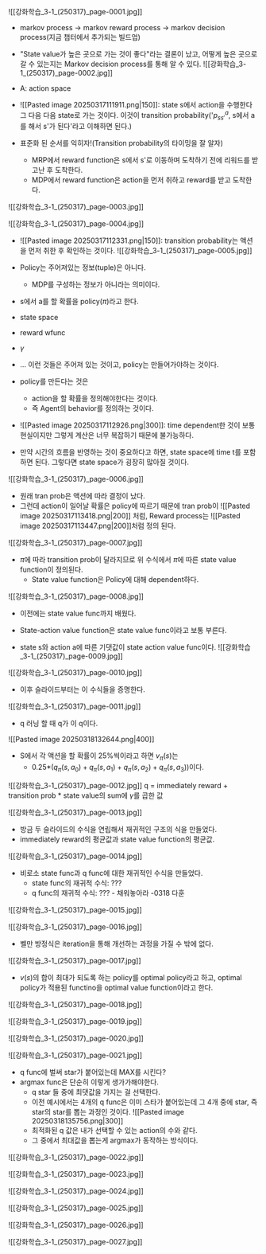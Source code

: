 ![[강화학습_3-1_(250317)_page-0001.jpg]]
- markov process -> markov reward process -> markov decision process(지금 챕터에서 추가되는 빌드업)

- "State value가 높은 곳으로 가는 것이 좋다"라는 결론이 났고, 어떻게 높은 곳으로 갈 수 있는지는 Markov decision process를 통해 알 수 있다.
![[강화학습_3-1_(250317)_page-0002.jpg]]
- A: action space
- ![[Pasted image 20250317111911.png|150]]: state s에서 action을 수행한다 그 다음 다음 state로 가는 것이다. 이것이 transition probability('$p_{ss'}^a$, s에서 a를 해서 s'가 된다'라고 이해하면 된다.)

- 표준화 된 순서를 익히자!(Transition probability의 타이밍을 잘 알자)
	- MRP에서 reward function은 s에서 s'로 이동하며 도착하기 전에 리워드를 받고난 후 도착한다.
	- MDP에서 reward function은 action을 먼저 취하고 reward를 받고 도착한다.


![[강화학습_3-1_(250317)_page-0003.jpg]]

![[강화학습_3-1_(250317)_page-0004.jpg]]
- ![[Pasted image 20250317112331.png|150]]: transition probability는 액션을 먼저 취한 후 확인하는 것이다.
![[강화학습_3-1_(250317)_page-0005.jpg]]
- Policy는 주어져있는 정보(tuple)은 아니다.
	- MDP를 구성하는 정보가 아니라는 의미이다.

- s에서 a를 할 확률을 policy($\pi$)라고 한다.

- state space
- reward wfunc
- $\gamma$
- ... 이런 것들은 주어져 있는 것이고, policy는 만들어가야하는 것이다.

- policy를 만든다는 것은
	- action을 할 확률을 정의해야한다는 것이다.
	- 즉 Agent의 behavior를 정의하는 것이다.

- ![[Pasted image 20250317112926.png|300]]: time dependent한 것이 보통 현실이지만 그렇게 계산은 너무 복잡하기 때문에 불가능하다.

- 만약 시간의 흐름을 반영하는 것이 중요하다고 하면, state space에 time t를 포함하면 된다. 그렇다면 state space가 굉장히 많아질 것이다.


![[강화학습_3-1_(250317)_page-0006.jpg]]
- 원래 tran prob은 액션에 따라 결정이 났다.
- 그런데 action이 일어날 확률은 policy에 따르기 때문에 tran prob이 ![[Pasted image 20250317113418.png|200]]
처럼, Reward process는 ![[Pasted image 20250317113447.png|200]]처럼 정의 된다.

![[강화학습_3-1_(250317)_page-0007.jpg]]
- $\pi$에 따라 transition prob이 달라지므로 위 수식에서 $\pi$에 따른 state value function이 정의된다.
	- State value function은 Policy에 대해 dependent하다.


![[강화학습_3-1_(250317)_page-0008.jpg]]
- 이전에는 state value func까지 배웠다.
- State-action value function은 state value func이라고 보통 부른다.

- state s와 action a에 따른 기댓값이 state action value func이다.
![[강화학습_3-1_(250317)_page-0009.jpg]]

![[강화학습_3-1_(250317)_page-0010.jpg]]
- 이후 슬라이드부터는 이 수식들을 증명한다.

![[강화학습_3-1_(250317)_page-0011.jpg]]
- q 러닝 할 때 q가 이 q이다.

![[Pasted image 20250318132644.png|400]]
- S에서 각 액션을 할 확률이 25%씩이라고 하면 $v_\pi(s)$는 
	- 0.25*($q_\pi(s, a_0) + q_\pi(s, a_1) + q_\pi(s, a_2) + q_\pi(s, a_3)$)이다.


![[강화학습_3-1_(250317)_page-0012.jpg]]
q = immediately reward + transition prob * state value의 sum에 $\gamma$를 곱한 값

![[강화학습_3-1_(250317)_page-0013.jpg]]
- 방금 두 슬라이드의 수식을 연립해서 재귀적인 구조의 식을 만들었다.
- immediately reward의 평균값과 state value function의 평균값.

![[강화학습_3-1_(250317)_page-0014.jpg]]
- 비로소 state func과 q func에 대한 재귀적인 수식을 만들었다.
	- state func의 재귀적 수식: ???
	- q func의 재귀적 수식: ???     - 채워놓아라  -0318 다훈


![[강화학습_3-1_(250317)_page-0015.jpg]]

![[강화학습_3-1_(250317)_page-0016.jpg]]
- 벨만 방정식은 iteration을 통해 개선하는 과정을 가질 수 밖에 없다.

![[강화학습_3-1_(250317)_page-0017.jpg]]
- $v(s)$의 합이 최대가 되도록 하는 policy를 optimal policy라고 하고, optimal policy가 적용된 functino을 optimal value function이라고 한다.


![[강화학습_3-1_(250317)_page-0018.jpg]]

![[강화학습_3-1_(250317)_page-0019.jpg]]

![[강화학습_3-1_(250317)_page-0020.jpg]]

![[강화학습_3-1_(250317)_page-0021.jpg]]
- q func에 벌써 star가 붙어있는데 MAX를 시킨다?
- argmax func은 단순히 이렇게 생가가해야한다.
	- q star 들 중에 최댓값을 가지는 걸 선택한다.
	- 이전 예시에서는 4개의 q func은 이미 스타가 붙어있는데 그 4개 중에 star, 즉 star의 star를 뽑는 과정인 것이다.
		![[Pasted image 20250318135756.png|300]]
	- 최적화된 q 값은 내가 선택할 수 있는 action의 수와 같다. 
	- 그 중에서 최대값을 뽑는게 argmax가 동작하는 방식이다.

![[강화학습_3-1_(250317)_page-0022.jpg]]

![[강화학습_3-1_(250317)_page-0023.jpg]]

![[강화학습_3-1_(250317)_page-0024.jpg]]

![[강화학습_3-1_(250317)_page-0025.jpg]]

![[강화학습_3-1_(250317)_page-0026.jpg]]

![[강화학습_3-1_(250317)_page-0027.jpg]]